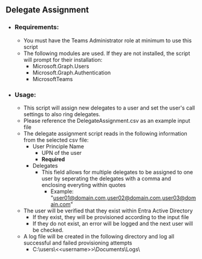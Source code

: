 ## Delegate Assignment
- ### Requirements:
	- You must have the Teams Administrator role at minimum to use this script
	- The following modules are used. If they are not installed, the script will prompt for their installation:
		- Microsoft.Graph.Users
		- Microsoft.Graph.Authentication
		- MicrosoftTeams
- ### Usage:
	- This script will assign new delegates to a user and set the user's call settings to also ring delegates. 
	- Please reference the DelegateAssignment.csv as an example input file
	- The delegate assignment script reads in the following information from the selected csv file:
		- User Principle Name
			- UPN of the user
			- **Required**
		- Delegates
			- This field allows for multiple delegates to be assigned to one user by seperating the delegates with a comma and enclosing everyting within quotes
				- Example: "user01@domain.com,user02@domain.com,user03@domain.com"
	- The user will be verified that they exist within Entra Active Directory
		- If they exist, they will be provisioned according to the input file
		- If they do not exist, an error will be logged and the next user will be checked. 
	- A log file will be created in the following directory and log all successful and failed provisioning attempts
		- C:\\users\\\<<username\>>\\Documents\\Logs\\